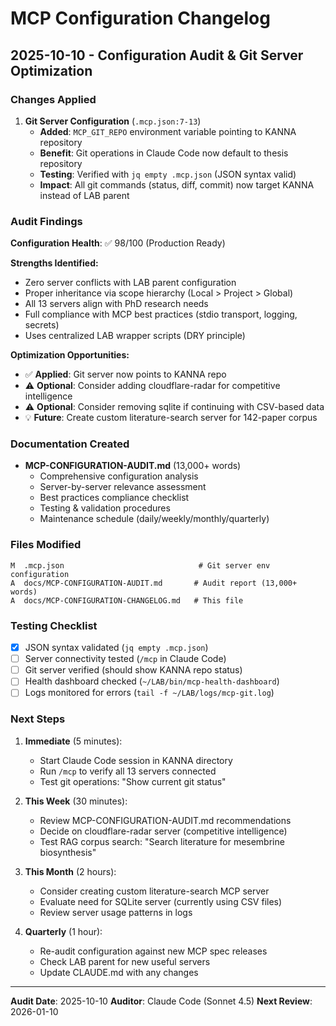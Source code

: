 # MCP Configuration Changelog

## 2025-10-10 - Configuration Audit & Git Server Optimization

### Changes Applied

1. **Git Server Configuration** (`.mcp.json:7-13`)
   - **Added**: `MCP_GIT_REPO` environment variable pointing to KANNA repository
   - **Benefit**: Git operations in Claude Code now default to thesis repository
   - **Testing**: Verified with `jq empty .mcp.json` (JSON syntax valid)
   - **Impact**: All git commands (status, diff, commit) now target KANNA instead of LAB parent

### Audit Findings

**Configuration Health**: ✅ 98/100 (Production Ready)

**Strengths Identified:**
- Zero server conflicts with LAB parent configuration
- Proper inheritance via scope hierarchy (Local > Project > Global)
- All 13 servers align with PhD research needs
- Full compliance with MCP best practices (stdio transport, logging, secrets)
- Uses centralized LAB wrapper scripts (DRY principle)

**Optimization Opportunities:**
- ✅ **Applied**: Git server now points to KANNA repo
- ⚠️ **Optional**: Consider adding cloudflare-radar for competitive intelligence
- ⚠️ **Optional**: Consider removing sqlite if continuing with CSV-based data
- 💡 **Future**: Create custom literature-search server for 142-paper corpus

### Documentation Created

- **MCP-CONFIGURATION-AUDIT.md** (13,000+ words)
  - Comprehensive configuration analysis
  - Server-by-server relevance assessment
  - Best practices compliance checklist
  - Testing & validation procedures
  - Maintenance schedule (daily/weekly/monthly/quarterly)

### Files Modified

```
M  .mcp.json                              # Git server env configuration
A  docs/MCP-CONFIGURATION-AUDIT.md       # Audit report (13,000+ words)
A  docs/MCP-CONFIGURATION-CHANGELOG.md   # This file
```

### Testing Checklist

- [x] JSON syntax validated (`jq empty .mcp.json`)
- [ ] Server connectivity tested (`/mcp` in Claude Code)
- [ ] Git server verified (should show KANNA repo status)
- [ ] Health dashboard checked (`~/LAB/bin/mcp-health-dashboard`)
- [ ] Logs monitored for errors (`tail -f ~/LAB/logs/mcp-git.log`)

### Next Steps

1. **Immediate** (5 minutes):
   - Start Claude Code session in KANNA directory
   - Run `/mcp` to verify all 13 servers connected
   - Test git operations: "Show current git status"

2. **This Week** (30 minutes):
   - Review MCP-CONFIGURATION-AUDIT.md recommendations
   - Decide on cloudflare-radar server (competitive intelligence)
   - Test RAG corpus search: "Search literature for mesembrine biosynthesis"

3. **This Month** (2 hours):
   - Consider creating custom literature-search MCP server
   - Evaluate need for SQLite server (currently using CSV files)
   - Review server usage patterns in logs

4. **Quarterly** (1 hour):
   - Re-audit configuration against new MCP spec releases
   - Check LAB parent for new useful servers
   - Update CLAUDE.md with any changes

---

**Audit Date**: 2025-10-10
**Auditor**: Claude Code (Sonnet 4.5)
**Next Review**: 2026-01-10
